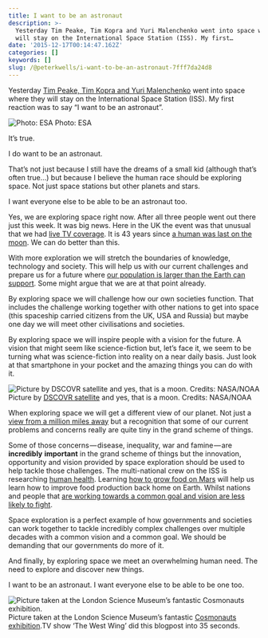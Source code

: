 ```yaml
---
title: I want to be an astronaut
description: >-
  Yesterday Tim Peake, Tim Kopra and Yuri Malenchenko went into space where they
  will stay on the International Space Station (ISS). My first…
date: '2015-12-17T00:14:47.162Z'
categories: []
keywords: []
slug: /@peterkwells/i-want-to-be-an-astronaut-7fff7da24d8
---
```


Yesterday [Tim Peake, Tim Kopra and Yuri Malenchenko](http://www.esa.int/Our_Activities/Human_Spaceflight/Principia/ESA_astronaut_Tim_Peake_begins_six-month_stay_on_Space_Station) went into space where they will stay on the International Space Station (ISS). My first reaction was to say “I want to be an astronaut”.

![Photo: ESA](https://cdn-images-1.medium.com/max/600/1*EKzk0o5wT3rZFMeJVN8UTA.jpeg)
Photo: ESA

It’s true.

I do want to be an astronaut.

That’s not just because I still have the dreams of a small kid (although that’s often true…) but because I believe the human race should be exploring space. Not just space stations but other planets and stars.

I want everyone else to be able to be an astronaut too.

Yes, we are exploring space right now. After all three people went out there just this week. It was big news. Here in the UK the event was that unusual that we had [live TV coverage](http://www.bbc.co.uk/iplayer/episode/b06sgb95/stargazing-live-series-6-1-blast-off-live#group=p03986lz). It is 43 years since [a human was last on the moon](https://en.wikipedia.org/wiki/Apollo_17). We can do better than this.

With more exploration we will stretch the boundaries of knowledge, technology and society. This will help us with our current challenges and prepare us for a future where [our population is larger than the Earth can support](https://en.wikipedia.org/wiki/Human_overpopulation). Some might argue that we are at that point already.

By exploring space we will challenge how our own societies function. That includes the challenge working together with other nations to get into space (this spaceship carried citizens from the UK, USA and Russia) but maybe one day we will meet other civilisations and societies.

By exploring space we will inspire people with a vision for the future. A vision that might seem like science-fiction but, let’s face it, we seem to be turning what was science-fiction into reality on a near daily basis. Just look at that smartphone in your pocket and the amazing things you can do with it.

![Picture by [DSCOVR satellite](http://phys.org/news/2015-08-million-miles-nasa-camera-moon.html) and yes, that is a moon. Credits: NASA/NOAA](https://cdn-images-1.medium.com/max/600/1*MRdFnBqoloUQz9vER0ktTg.png)
Picture by [DSCOVR satellite](http://phys.org/news/2015-08-million-miles-nasa-camera-moon.html) and yes, that is a moon. Credits: NASA/NOAA

When exploring space we will get a different view of our planet. Not just a [view from a million miles away](http://phys.org/news/2015-08-million-miles-nasa-camera-moon.html) but a recognition that some of our current problems and concerns really are quite tiny in the grand scheme of things.

Some of those concerns — disease, inequality, war and famine — are **incredibly** **important** in the grand scheme of things but the innovation, opportunity and vision provided by space exploration should be used to help tackle those challenges. The multi-national crew on the ISS is researching [human health](http://www.nasa.gov/mission_pages/station/research/benefits/human_health.html). Learning [how to grow food on Mars](http://www.space.com/21028-mars-farming-nasa-missions.html) will help us learn how to improve food production back home on Earth. Whilst nations and people that [are working towards a common goal and vision are less likely to fight](http://edition.cnn.com/2015/12/16/world/amanpour-space-station/index.html).

Space exploration is a perfect example of how governments and societies can work together to tackle incredibly complex challenges over multiple decades with a common vision and a common goal. We should be demanding that our governments do more of it.

And finally, by exploring space we meet an overwhelming human need. The need to explore and discover new things.

I want to be an astronaut. I want everyone else to be able to be one too.

![Picture taken at the London Science Museum’s fantastic [Cosmonauts exhibition](http://www.sciencemuseum.org.uk/visitmuseum/Plan_your_visit/exhibitions/cosmonauts.aspx).](https://cdn-images-1.medium.com/max/800/1*VDO-YyJGn26YMoIdz3AOuw.jpeg)
Picture taken at the London Science Museum’s fantastic [Cosmonauts exhibition](http://www.sciencemuseum.org.uk/visitmuseum/Plan_your_visit/exhibitions/cosmonauts.aspx).TV show ‘The West Wing’ did this blogpost into 35 seconds.